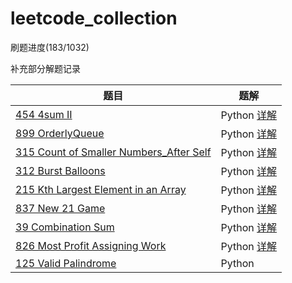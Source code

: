 # leetcode_collection

刷题进度(183/1032)

补充部分解题记录

题目 | 题解
-|-|
[454 4sum II][1] | Python [详解](https://marcelarthur.xyz/)
[899 OrderlyQueue][2] | Python [详解](https://marcelarthur.xyz/Leetcode_899_Orderly_Queue/)
[315 Count of Smaller Numbers_After Self][3] | Python [详解](https://marcelarthur.xyz/315-Count-of-Smaller-Numbers-After-Self/)
[312 Burst Balloons][4] | Python [详解](https://marcelarthur.xyz/312-Burst-Balloons-LeetCode/)
[215 Kth Largest Element in an Array][5] | Python [详解](https://marcelarthur.xyz/TopK/)
[837 New 21 Game][6] | Python [详解](https://marcelarthur.xyz/LeetCode%E6%AF%8F%E6%97%A5%E4%B8%89%E9%A2%98pickone-837-New-21-Game/#more)
[39 Combination Sum][7] | Python [详解](https://marcelarthur.xyz/LeetCode%E6%AF%8F%E6%97%A5%E4%B8%89%E9%A2%98pickone-39-Combination-Sum/)
[826 Most Profit Assigning Work][8] | Python [详解](https://marcelarthur.xyz/LeetCode%E6%AF%8F%E6%97%A5%E4%B8%89%E9%A2%98pickone-826-Most-Profit-Assigning-Work/)
[125 Valid Palindrome][9] | Python


 

  











[1]: ./454_4Sum_II.py
[2]: ./899_Orderly_Queue.py
[3]: ./315_Count_of_Smaller_Numbers_After_Self.py
[4]: ./312_Burst_Balloons.py
[5]: ./215_Kth_Largest_Element_in_an_Array.py
[6]: ./837_New_21_Game.py
[7]: ./39_Combination_Sum.py
[8]: ./826_Most_Profit_Assigning_Work.py
[9]: ./125_Valid_Palindrome.py